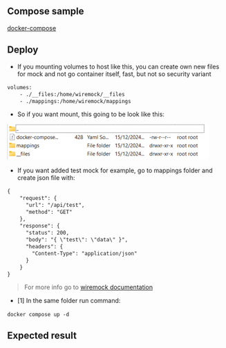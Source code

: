 ## Compose sample

[docker-compose](docker-compose.yml)

## Deploy

- If you mounting volumes to host like this, you can create own new files for mock and not go container itself, fast, but not so security variant

```
volumes:
    - ./__files:/home/wiremock/__files
    - ./mappings:/home/wiremock/mappings
```

- So if you want mount, this going to be look like this:

![folder](folder-wiremock.png)

- If you want added test mock for example, go to mappings folder and create json file with:

```
{
    "request": {
      "url": "/api/test",
      "method": "GET"
    },
    "response": {
      "status": 200,
      "body": "{ \"test\": \"data\" }",
      "headers": {
        "Content-Type": "application/json"
      }
    }
}
```

> For more info go to [wiremock documentation](https://wiremock.org/docs/stubbing/)

- [1] In the same folder run command:

`
docker compose up -d
`

## Expected result

